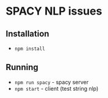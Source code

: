 # SPACY NLP issues

## Installation

* `npm install`

## Running

* `npm run spacy` - spacy server
* `npm start` - client (test string nlp)

